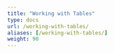 ```yaml
---
title: "Working with Tables"
type: docs
url: /working-with-tables/
aliases: [/working-with-tables/]
weight: 90
---
```


